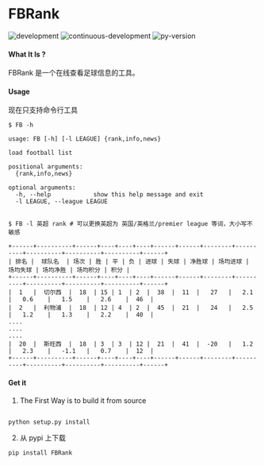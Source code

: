 # FBRank
![development](https://img.shields.io/badge/FB-Development-green.svg)
![continuous-development](https://travis-ci.org/Allianzcortex/RBRank.svg?branch=master)
![py-version](https://img.shields.io/pypi/pyversions/Django.svg)

#### What It Is ?

FBRank 是一个在线查看足球信息的工具。

#### Usage

现在只支持命令行工具

```
$ FB -h

usage: FB [-h] [-l LEAGUE] {rank,info,news}

load football list

positional arguments:
  {rank,info,news}

optional arguments:
  -h, --help            show this help message and exit
  -l LEAGUE, --league LEAGUE

```

```

$ FB -l 英超 rank # 可以更换英超为 英国/英格兰/premier league 等词，大小写不敏感

+------+----------+------+----+----+----+------+------+--------+----------+----------+----------+----------+------+
| 排名 |  球队名  | 场次 | 胜 | 平 | 负 | 进球 | 失球 | 净胜球 | 场均进球 | 场均失球 | 场均净胜 | 场均积分 | 积分 |
+------+----------+------+----+----+----+------+------+--------+----------+----------+----------+----------+------+
|  1   |  切尔西  |  18  | 15 | 1  | 2  |  38  |  11  |   27   |   2.1    |   0.6    |   1.5    |   2.6    |  46  |
|  2   |  利物浦  |  18  | 12 | 4  | 2  |  45  |  21  |   24   |   2.5    |   1.2    |   1.3    |   2.2    |  40  |
....
....
....
|  20  |  斯旺西  |  18  | 3  | 3  | 12 |  21  |  41  |  -20   |   1.2    |   2.3    |   -1.1   |   0.7    |  12  |
+------+----------+------+----+----+----+------+------+--------+----------+----------+----------+----------+------+

```


#### Get it

1. The First Way is to build it from source
```

python setup.py install

```

2. 从 pypi 上下载

```
pip install FBRank

```
